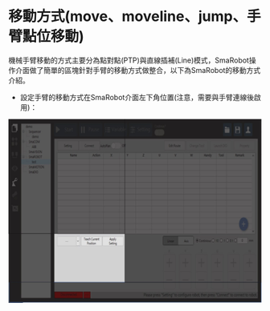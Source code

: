 # 移動方式\(move、moveline、jump、手臂點位移動\)

機械手臂移動的方式主要分為點對點\(PTP\)與直線插補\(Line\)模式，SmaRobot操作介面做了簡單的區塊針對手臂的移動方式做整合，以下為SmaRobot的移動方式介紹。

* 設定手臂的移動方式在SmaRobot介面左下角位置\(注意，需要與手臂連線後啟用\)：

![SmaRobot&#x624B;&#x81C2;&#x79FB;&#x52D5;&#x65B9;&#x5F0F;&#x8A2D;&#x5B9A;&#x4F4D;&#x7F6E;](../../.gitbook/assets/17.jpg)

